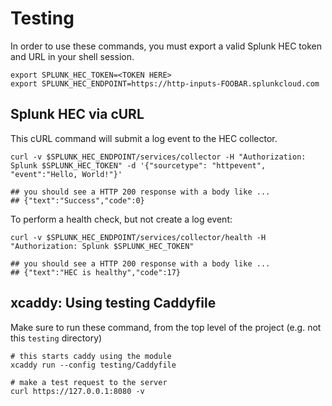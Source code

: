 # Testing

In order to use these commands, you must export a valid Splunk HEC token and URL in your shell session.

```shell
export SPLUNK_HEC_TOKEN=<TOKEN HERE>
export SPLUNK_HEC_ENDPOINT=https://http-inputs-FOOBAR.splunkcloud.com
```

## Splunk HEC via cURL

This cURL command will submit a log event to the HEC collector. 

```shell
curl -v $SPLUNK_HEC_ENDPOINT/services/collector -H "Authorization: Splunk $SPLUNK_HEC_TOKEN" -d '{"sourcetype": "httpevent", "event":"Hello, World!"}' 

## you should see a HTTP 200 response with a body like ...
## {"text":"Success","code":0} 
```

To perform a health check, but not create a log event:

```shell
curl -v $SPLUNK_HEC_ENDPOINT/services/collector/health -H "Authorization: Splunk $SPLUNK_HEC_TOKEN"

## you should see a HTTP 200 response with a body like ...
## {"text":"HEC is healthy","code":17}
```

## xcaddy: Using testing Caddyfile

Make sure to run these command, from the top level of the project (e.g. not this `testing` directory)

```shell
# this starts caddy using the module
xcaddy run --config testing/Caddyfile

# make a test request to the server
curl https://127.0.0.1:8080 -v
```

